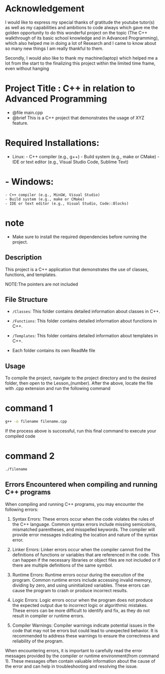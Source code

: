 
# Acknowledgement

I would like to express my special thanks of gratitude the youtube tutor(s) as well as my capabilities and ambitions to code always which gave me the golden opportunity to do this wonderful project on the topic (The C++ walkthrough of its basic school knowledge and in Advanced Programming), which also helped me in doing a lot of Research and I came to know about so many new things I am really thankful to them.

Secondly, I would also like to thank my machine(laptop) which helped me a lot from the start to the finalizing this project within the limited time frame, even without hanging 

# Project Title : C++ in relation to Advanced Programming


 * @file main.cpp
 * @brief This is a C++ project that demonstrates the usage of XYZ feature.

 # Required Installations:
   - Linux:
    - C++ compiler (e.g., g++)
    - Build system (e.g., make or CMake)
    - IDE or text editor (e.g., Visual Studio Code, Sublime Text)
 
 # - Windows:
    - C++ compiler (e.g., MinGW, Visual Studio)
    - Build system (e.g., make or CMake)
    - IDE or text editor (e.g., Visual Studio, Code::Blocks)
 
  # note
  - Make sure to install the required dependencies before running the project.
 
## Description

This project is a C++ application that demonstrates the use of classes, functions, and templates.

NOTE:The pointers are not included

## File Structure

- `/Classes`: This folder contains detailed information about classes in C++.

- `/Functions`: This folder contains detailed information about functions in C++.

- `/Templates`: This folder contains detailed information about templates in C++.

- Each folder contains its own ReadMe file

## Usage

To compile the project, navigate to the project directory and to the desired folder, then open to the Lesson_(number).
After the above, locate the file with .cpp extension and run the following command

# command 1
```bash
g++ -o filename filename.cpp
```
If the process above is successful, run this final command to execute your compiled code 

# command 2
``` bash
./filename
```

## Errors Encountered when compiling and running C++ programs

When compiling and running C++ programs, you may encounter the following errors:

1. Syntax Errors: These errors occur when the code violates the rules of the C++ language. Common syntax errors include missing semicolons, mismatched parentheses, and misspelled keywords. The compiler will provide error messages indicating the location and nature of the syntax error.

2. Linker Errors: Linker errors occur when the compiler cannot find the definitions of functions or variables that are referenced in the code. This can happen if the necessary libraries or object files are not included or if there are multiple definitions of the same symbol.

3. Runtime Errors: Runtime errors occur during the execution of the program. Common runtime errors include accessing invalid memory, dividing by zero, and using uninitialized variables. These errors can cause the program to crash or produce incorrect results.

4. Logic Errors: Logic errors occur when the program does not produce the expected output due to incorrect logic or algorithmic mistakes. These errors can be more difficult to identify and fix, as they do not result in compiler or runtime errors.

5. Compiler Warnings: Compiler warnings indicate potential issues in the code that may not be errors but could lead to unexpected behavior. It is recommended to address these warnings to ensure the correctness and reliability of the program.

When encountering errors, it is important to carefully read the error messages provided by the compiler or runtime environment(from command 1). These messages often contain valuable information about the cause of the error and can help in troubleshooting and resolving the issue.

